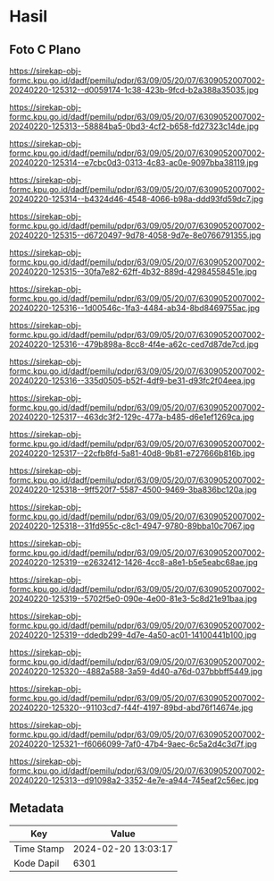 # Hasil

## Foto C Plano

https://sirekap-obj-formc.kpu.go.id/dadf/pemilu/pdpr/63/09/05/20/07/6309052007002-20240220-125312--d0059174-1c38-423b-9fcd-b2a388a35035.jpg

https://sirekap-obj-formc.kpu.go.id/dadf/pemilu/pdpr/63/09/05/20/07/6309052007002-20240220-125313--58884ba5-0bd3-4cf2-b658-fd27323c14de.jpg

https://sirekap-obj-formc.kpu.go.id/dadf/pemilu/pdpr/63/09/05/20/07/6309052007002-20240220-125314--e7cbc0d3-0313-4c83-ac0e-9097bba38119.jpg

https://sirekap-obj-formc.kpu.go.id/dadf/pemilu/pdpr/63/09/05/20/07/6309052007002-20240220-125314--b4324d46-4548-4066-b98a-ddd93fd59dc7.jpg

https://sirekap-obj-formc.kpu.go.id/dadf/pemilu/pdpr/63/09/05/20/07/6309052007002-20240220-125315--d6720497-9d78-4058-9d7e-8e0766791355.jpg

https://sirekap-obj-formc.kpu.go.id/dadf/pemilu/pdpr/63/09/05/20/07/6309052007002-20240220-125315--30fa7e82-62ff-4b32-889d-42984558451e.jpg

https://sirekap-obj-formc.kpu.go.id/dadf/pemilu/pdpr/63/09/05/20/07/6309052007002-20240220-125316--1d00546c-1fa3-4484-ab34-8bd8469755ac.jpg

https://sirekap-obj-formc.kpu.go.id/dadf/pemilu/pdpr/63/09/05/20/07/6309052007002-20240220-125316--479b898a-8cc8-4f4e-a62c-ced7d87de7cd.jpg

https://sirekap-obj-formc.kpu.go.id/dadf/pemilu/pdpr/63/09/05/20/07/6309052007002-20240220-125316--335d0505-b52f-4df9-be31-d93fc2f04eea.jpg

https://sirekap-obj-formc.kpu.go.id/dadf/pemilu/pdpr/63/09/05/20/07/6309052007002-20240220-125317--463dc3f2-129c-477a-b485-d6e1ef1269ca.jpg

https://sirekap-obj-formc.kpu.go.id/dadf/pemilu/pdpr/63/09/05/20/07/6309052007002-20240220-125317--22cfb8fd-5a81-40d8-9b81-e727666b816b.jpg

https://sirekap-obj-formc.kpu.go.id/dadf/pemilu/pdpr/63/09/05/20/07/6309052007002-20240220-125318--9ff520f7-5587-4500-9469-3ba836bc120a.jpg

https://sirekap-obj-formc.kpu.go.id/dadf/pemilu/pdpr/63/09/05/20/07/6309052007002-20240220-125318--31fd955c-c8c1-4947-9780-89bba10c7067.jpg

https://sirekap-obj-formc.kpu.go.id/dadf/pemilu/pdpr/63/09/05/20/07/6309052007002-20240220-125319--e2632412-1426-4cc8-a8e1-b5e5eabc68ae.jpg

https://sirekap-obj-formc.kpu.go.id/dadf/pemilu/pdpr/63/09/05/20/07/6309052007002-20240220-125319--5702f5e0-090e-4e00-81e3-5c8d21e91baa.jpg

https://sirekap-obj-formc.kpu.go.id/dadf/pemilu/pdpr/63/09/05/20/07/6309052007002-20240220-125319--ddedb299-4d7e-4a50-ac01-14100441b100.jpg

https://sirekap-obj-formc.kpu.go.id/dadf/pemilu/pdpr/63/09/05/20/07/6309052007002-20240220-125320--4882a588-3a59-4d40-a76d-037bbbff5449.jpg

https://sirekap-obj-formc.kpu.go.id/dadf/pemilu/pdpr/63/09/05/20/07/6309052007002-20240220-125320--91103cd7-f44f-4197-89bd-abd76f14674e.jpg

https://sirekap-obj-formc.kpu.go.id/dadf/pemilu/pdpr/63/09/05/20/07/6309052007002-20240220-125321--f6066099-7af0-47b4-9aec-6c5a2d4c3d7f.jpg

https://sirekap-obj-formc.kpu.go.id/dadf/pemilu/pdpr/63/09/05/20/07/6309052007002-20240220-125313--d91098a2-3352-4e7e-a944-745eaf2c56ec.jpg


## Metadata

| Key        | Value               |
| ---------- | ------------------- |
| Time Stamp | 2024-02-20 13:03:17 |
| Kode Dapil | 6301                |



